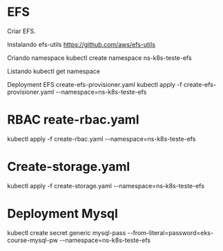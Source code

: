 # EFS
Criar EFS.

Instalando efs-utils
https://github.com/aws/efs-utils

Criando namespace
kubectl create namespace ns-k8s-teste-efs

Listando
kubectl get namespace

Deployment EFS create-efs-provisioner.yaml
kubectl apply -f create-efs-provisioner.yaml --namespace=ns-k8s-teste-efs


# RBAC reate-rbac.yaml

kubectl apply -f create-rbac.yaml --namespace=ns-k8s-teste-efs

# Create-storage.yaml

kubectl apply -f create-storage.yaml --namespace=ns-k8s-teste-efs

# Deployment Mysql
kubectl create secret generic mysql-pass --from-literal=password=eks-course-mysql-pw --namespace=ns-k8s-teste-efs

